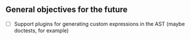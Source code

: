 ## General objectives for the future

- [ ] Support plugins for generating custom expressions in the AST (maybe doctests, for example)
